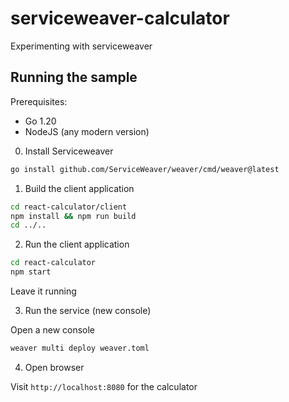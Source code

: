 # serviceweaver-calculator

Experimenting with serviceweaver

## Running the sample

Prerequisites:

- Go 1.20
- NodeJS (any modern version)

0. Install Serviceweaver

```sh
go install github.com/ServiceWeaver/weaver/cmd/weaver@latest
```

1. Build the client application

```sh
cd react-calculator/client
npm install && npm run build
cd ../..
```

2. Run the client application 

```sh
cd react-calculator
npm start
```

Leave it running

3. Run the service (new console)

Open a new console

```sh
weaver multi deploy weaver.toml
```

4. Open browser

Visit `http://localhost:8080` for the calculator